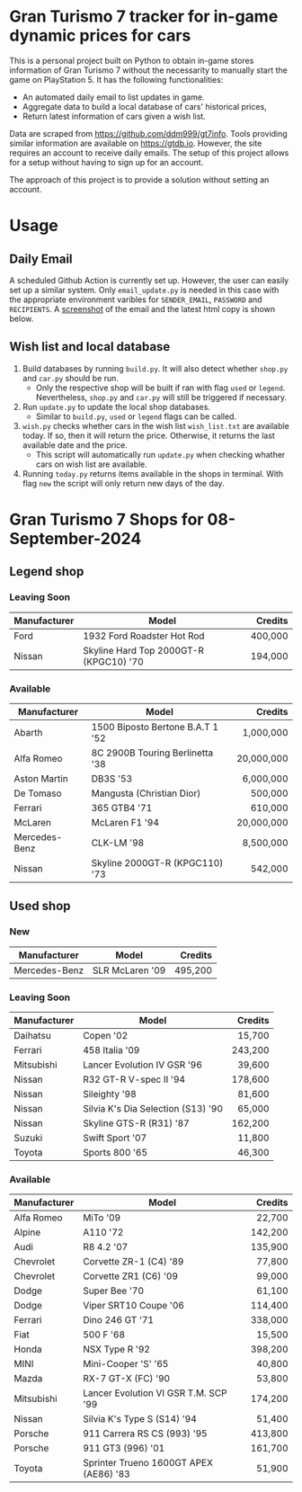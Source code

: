 # Gran Turismo 7 tracker for in-game dynamic prices for cars

This is a personal project built on Python to obtain in-game stores information of Gran Turismo 7 without the necessarity to manually start the game on PlayStation 5. It has the following functionalities:

- An automated daily email to list updates in game.
- Aggregate data to build a local database of cars' historical prices,
- Return latest information of cars given a wish list.

Data are scraped from https://github.com/ddm999/gt7info. Tools providing similar information are available on https://gtdb.io. However, the site requires an account to receive daily emails. The setup of this project allows for a setup without having to sign up for an account.

The approach of this project is to provide a solution without setting an account.

# Usage

## Daily Email

A scheduled Github Action is currently set up. However, the user can easily set up a similar system. Only `email_update.py` is needed in this case with the appropriate environment varibles for `SENDER_EMAIL`, `PASSWORD` and `RECIPIENTS`. A [screenshot](https://raw.githubusercontent.com/marcohoucheng/Gran-Turismo-7-Price-Tracker/main/data/email_screenshot.png) of the email and the latest html copy is shown below.

## Wish list and local database

1. Build databases by running `build.py`. It will also detect whether `shop.py` and `car.py` should be run.
    - Only the respective shop will be built if ran with flag `used` or `legend`. Nevertheless, `shop.py` and `car.py` will still be triggered if necessary.
2. Run `update.py` to update the local shop databases.
    - Similar to `build.py`, `used` or `legend` flags can be called.
3. `wish.py` checks whether cars in the wish list `wish_list.txt` are available today. If so, then it will return the price. Otherwise, it returns the last available date and the price.
    - This script will automatically run `update.py` when checking whather cars on wish list are available.
4. Running `today.py` returns items available in the shops in terminal. With flag `new` the script will only return new days of the day.


# Gran Turismo 7 Shops for 08-September-2024



## Legend shop

### Leaving Soon
 | Manufacturer | Model | Credits |
 | --- | --- | --: |
|Ford|1932 Ford Roadster Hot Rod|400,000|
|Nissan|Skyline Hard Top 2000GT-R (KPGC10) '70|194,000|

### Available
 | Manufacturer | Model | Credits |
 | --- | --- | --: |
|Abarth|1500 Biposto Bertone B.A.T 1 '52|1,000,000|
|Alfa Romeo|8C 2900B Touring Berlinetta '38|20,000,000|
|Aston Martin|DB3S '53|6,000,000|
|De Tomaso|Mangusta (Christian Dior)|500,000|
|Ferrari|365 GTB4 '71|610,000|
|McLaren|McLaren F1 '94|20,000,000|
|Mercedes-Benz|CLK-LM '98|8,500,000|
|Nissan|Skyline 2000GT-R (KPGC110) '73|542,000|


## Used shop

### New
 | Manufacturer | Model | Credits |
 | --- | --- | --: |
|Mercedes-Benz|SLR McLaren '09|495,200|

### Leaving Soon
 | Manufacturer | Model | Credits |
 | --- | --- | --: |
|Daihatsu|Copen '02|15,700|
|Ferrari|458 Italia '09|243,200|
|Mitsubishi|Lancer Evolution IV GSR '96|39,600|
|Nissan|R32 GT-R V-spec II '94|178,600|
|Nissan|Sileighty '98|81,600|
|Nissan|Silvia K's Dia Selection (S13) '90|65,000|
|Nissan|Skyline GTS-R (R31) '87|162,200|
|Suzuki|Swift Sport '07|11,800|
|Toyota|Sports 800 '65|46,300|

### Available
 | Manufacturer | Model | Credits |
 | --- | --- | --: |
|Alfa Romeo|MiTo '09|22,700|
|Alpine|A110 '72|142,200|
|Audi|R8 4.2 '07|135,900|
|Chevrolet|Corvette ZR-1 (C4) '89|77,800|
|Chevrolet|Corvette ZR1 (C6) '09|99,000|
|Dodge|Super Bee '70|61,100|
|Dodge|Viper SRT10 Coupe '06|114,400|
|Ferrari|Dino 246 GT '71|338,000|
|Fiat|500 F '68|15,500|
|Honda|NSX Type R '92|398,200|
|MINI|Mini-Cooper 'S' '65|40,800|
|Mazda|RX-7 GT-X (FC) '90|53,800|
|Mitsubishi|Lancer Evolution VI GSR T.M. SCP '99|174,200|
|Nissan|Silvia K's Type S (S14) '94|51,400|
|Porsche|911 Carrera RS CS (993) '95|413,800|
|Porsche|911 GT3 (996) '01|161,700|
|Toyota|Sprinter Trueno 1600GT APEX (AE86) '83|51,900|
